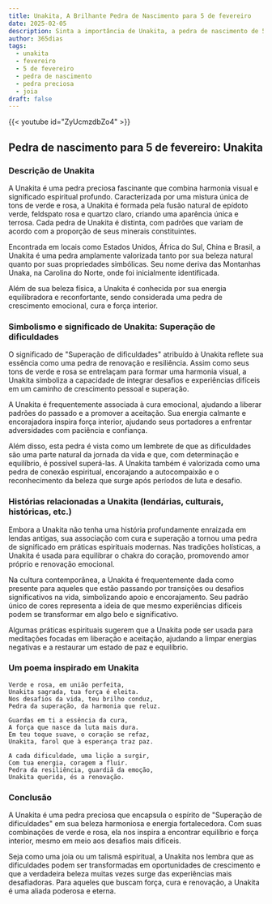 ```yaml
---
title: Unakita, A Brilhante Pedra de Nascimento para 5 de fevereiro
date: 2025-02-05
description: Sinta a importância de Unakita, a pedra de nascimento de 5 de fevereiro que simboliza Superação de dificuldades. Deixe que sua beleza e significado iluminem seu dia.
author: 365dias
tags:
  - unakita
  - fevereiro
  - 5 de fevereiro
  - pedra de nascimento
  - pedra preciosa
  - joia
draft: false
---
```


{{< youtube id="ZyUcmzdbZo4" >}}

## Pedra de nascimento para 5 de fevereiro: Unakita

### Descrição de Unakita

A Unakita é uma pedra preciosa fascinante que combina harmonia visual e significado espiritual profundo. Caracterizada por uma mistura única de tons de verde e rosa, a Unakita é formada pela fusão natural de epídoto verde, feldspato rosa e quartzo claro, criando uma aparência única e terrosa. Cada pedra de Unakita é distinta, com padrões que variam de acordo com a proporção de seus minerais constituintes.

Encontrada em locais como Estados Unidos, África do Sul, China e Brasil, a Unakita é uma pedra amplamente valorizada tanto por sua beleza natural quanto por suas propriedades simbólicas. Seu nome deriva das Montanhas Unaka, na Carolina do Norte, onde foi inicialmente identificada.

Além de sua beleza física, a Unakita é conhecida por sua energia equilibradora e reconfortante, sendo considerada uma pedra de crescimento emocional, cura e força interior.

### Simbolismo e significado de Unakita: Superação de dificuldades

O significado de "Superação de dificuldades" atribuído à Unakita reflete sua essência como uma pedra de renovação e resiliência. Assim como seus tons de verde e rosa se entrelaçam para formar uma harmonia visual, a Unakita simboliza a capacidade de integrar desafios e experiências difíceis em um caminho de crescimento pessoal e superação.

A Unakita é frequentemente associada à cura emocional, ajudando a liberar padrões do passado e a promover a aceitação. Sua energia calmante e encorajadora inspira força interior, ajudando seus portadores a enfrentar adversidades com paciência e confiança.

Além disso, esta pedra é vista como um lembrete de que as dificuldades são uma parte natural da jornada da vida e que, com determinação e equilíbrio, é possível superá-las. A Unakita também é valorizada como uma pedra de conexão espiritual, encorajando a autocompaixão e o reconhecimento da beleza que surge após períodos de luta e desafio.

### Histórias relacionadas a Unakita (lendárias, culturais, históricas, etc.)

Embora a Unakita não tenha uma história profundamente enraizada em lendas antigas, sua associação com cura e superação a tornou uma pedra de significado em práticas espirituais modernas. Nas tradições holísticas, a Unakita é usada para equilibrar o chakra do coração, promovendo amor próprio e renovação emocional.

Na cultura contemporânea, a Unakita é frequentemente dada como presente para aqueles que estão passando por transições ou desafios significativos na vida, simbolizando apoio e encorajamento. Seu padrão único de cores representa a ideia de que mesmo experiências difíceis podem se transformar em algo belo e significativo.

Algumas práticas espirituais sugerem que a Unakita pode ser usada para meditações focadas em liberação e aceitação, ajudando a limpar energias negativas e a restaurar um estado de paz e equilíbrio.

### Um poema inspirado em Unakita

```
Verde e rosa, em união perfeita,  
Unakita sagrada, tua força é eleita.  
Nos desafios da vida, teu brilho conduz,  
Pedra da superação, da harmonia que reluz.  

Guardas em ti a essência da cura,  
A força que nasce da luta mais dura.  
Em teu toque suave, o coração se refaz,  
Unakita, farol que à esperança traz paz.  

A cada dificuldade, uma lição a surgir,  
Com tua energia, coragem a fluir.  
Pedra da resiliência, guardiã da emoção,  
Unakita querida, és a renovação.  
```

### Conclusão

A Unakita é uma pedra preciosa que encapsula o espírito de "Superação de dificuldades" em sua beleza harmoniosa e energia fortalecedora. Com suas combinações de verde e rosa, ela nos inspira a encontrar equilíbrio e força interior, mesmo em meio aos desafios mais difíceis.

Seja como uma joia ou um talismã espiritual, a Unakita nos lembra que as dificuldades podem ser transformadas em oportunidades de crescimento e que a verdadeira beleza muitas vezes surge das experiências mais desafiadoras. Para aqueles que buscam força, cura e renovação, a Unakita é uma aliada poderosa e eterna.